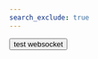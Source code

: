 ```yaml
---
search_exclude: true
--- 
```



<button onclick="runSocket()">test websocket</button>

<script>
    function runSocket() {
        const ws1 = new WebSocket("wss://codemaxxerlink.stu.nighthawkcodingsociety.com/myhandler");

        ws1.onopen = () => {
            ws1.send("register:Player1;15;100"); // Register Player1 with attack 15 and health 100
        };

        ws1.onmessage = (event) => {
            console.log("Player1:", event.data);
        };
    }

</script>